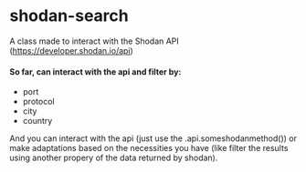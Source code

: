 # shodan-search

A class made to interact with the Shodan API (https://developer.shodan.io/api)

#### So far, can interact with the api and filter by:
* port
* protocol
* city
* country

And you can interact with the api (just use the .api.someshodanmethod()) or make adaptations based on the necessities you have (like filter the results using another propery of the data returned by shodan).
